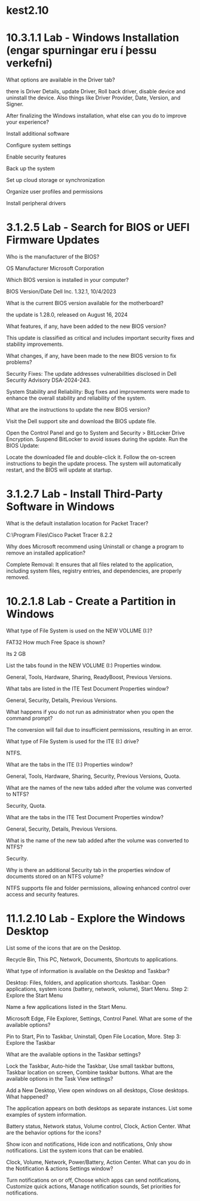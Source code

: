 # kest2.10

# 10.3.1.1 Lab - Windows Installation (engar spurningar eru í þessu verkefni)

What options are available in the Driver tab?

there is Driver Details, update Driver, Roll back driver, disable device and uninstall the device.
Also things like Driver Provider, Date, Version, and Signer.

After finalizing the Windows installation, what else can you do to improve your experience?

Install additional software

Configure system settings

Enable security features

Back up the system

Set up cloud storage or synchronization

Organize user profiles and permissions

Install peripheral drivers

# 3.1.2.5 Lab - Search for BIOS or UEFI Firmware Updates

Who is the manufacturer of the BIOS?

OS Manufacturer	Microsoft Corporation

Which BIOS version is installed in your computer?

BIOS Version/Date	Dell Inc. 1.32.1, 10/4/2023

What is the current BIOS version available for the motherboard?

the update is 1.28.0, released on August 16, 2024

What features, if any, have been added to the new BIOS version?

This update is classified as critical and includes important security fixes and stability improvements.

What changes, if any, have been made to the new BIOS version to fix problems?

Security Fixes: The update addresses vulnerabilities disclosed in Dell Security Advisory DSA-2024-243.

System Stability and Reliability: Bug fixes and improvements were made to enhance the overall stability and reliability of the system.

What are the instructions to update the new BIOS version?

Visit the Dell support site and download the BIOS update file.

Open the Control Panel and go to System and Security > BitLocker Drive Encryption.
Suspend BitLocker to avoid issues during the update.
Run the BIOS Update:

Locate the downloaded file and double-click it.
Follow the on-screen instructions to begin the update process.
The system will automatically restart, and the BIOS will update at startup.

# 3.1.2.7 Lab - Install Third-Party Software in Windows

What is the default installation location for Packet Tracer?

C:\Program Files\Cisco Packet Tracer 8.2.2

Why does Microsoft recommend using Uninstall or change a program to remove an installed application?

Complete Removal: It ensures that all files related to the application, including system files, registry entries, and dependencies, are properly removed.

# 10.2.1.8 Lab - Create a Partition in Windows

What type of File System is used on the NEW VOLUME (I:)?

FAT32
How much Free Space is shown?

Its 2 GB

List the tabs found in the NEW VOLUME (I:) Properties window.

General, Tools, Hardware, Sharing, ReadyBoost, Previous Versions.


What tabs are listed in the ITE Test Document Properties window?

General, Security, Details, Previous Versions.


What happens if you do not run as administrator when you open the command prompt?

The conversion will fail due to insufficient permissions, resulting in an error.

What type of File System is used for the ITE (I:) drive?

NTFS.

What are the tabs in the ITE (I:) Properties window?

General, Tools, Hardware, Sharing, Security, Previous Versions, Quota.

What are the names of the new tabs added after the volume was converted to NTFS?

Security, Quota.

What are the tabs in the ITE Test Document Properties window?

General, Security, Details, Previous Versions.

What is the name of the new tab added after the volume was converted to NTFS?

Security.


Why is there an additional Security tab in the properties window of documents stored on an NTFS volume?

NTFS supports file and folder permissions, allowing enhanced control over access and security features.

# 11.1.2.10 Lab - Explore the Windows Desktop

List some of the icons that are on the Desktop.

Recycle Bin, This PC, Network, Documents, Shortcuts to applications.

What type of information is available on the Desktop and Taskbar?

Desktop: Files, folders, and application shortcuts. Taskbar: Open applications, system icons (battery, network, volume), Start Menu.
Step 2: Explore the Start Menu

Name a few applications listed in the Start Menu.

Microsoft Edge, File Explorer, Settings, Control Panel.
What are some of the available options?

Pin to Start, Pin to Taskbar, Uninstall, Open File Location, More.
Step 3: Explore the Taskbar

What are the available options in the Taskbar settings?

Lock the Taskbar, Auto-hide the Taskbar, Use small taskbar buttons, Taskbar location on screen, Combine taskbar buttons.
What are the available options in the Task View settings?

Add a New Desktop, View open windows on all desktops, Close desktops.
What happened?

The application appears on both desktops as separate instances.
List some examples of system information.

Battery status, Network status, Volume control, Clock, Action Center.
What are the behavior options for the icons?

Show icon and notifications, Hide icon and notifications, Only show notifications.
List the system icons that can be enabled.

Clock, Volume, Network, Power/Battery, Action Center.
What can you do in the Notification & actions Settings window?

Turn notifications on or off, Choose which apps can send notifications, Customize quick actions, Manage notification sounds, Set priorities for notifications.
